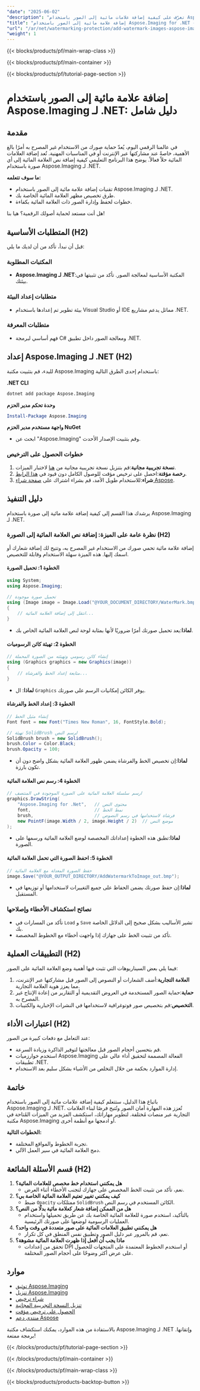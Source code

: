 ```yaml
---
"date": "2025-06-02"
"description": "تعرّف على كيفية إضافة علامات مائية إلى الصور باستخدام Aspose.Imaging لـ .NET من خلال هذا الدليل المفصّل. احمِ أصولك الرقمية وأضف عليها علامتك التجارية بسهولة."
"title": "إضافة علامة مائية إلى الصور باستخدام Aspose.Imaging for .NET - دليل شامل"
"url": "/ar/net/watermarking-protection/add-watermark-images-aspose-imaging-net-guide/"
"weight": 1
---
```


{{< blocks/products/pf/main-wrap-class >}}

{{< blocks/products/pf/main-container >}}

{{< blocks/products/pf/tutorial-page-section >}}
# إضافة علامة مائية إلى الصور باستخدام Aspose.Imaging لـ .NET: دليل شامل

## مقدمة

في عالمنا الرقمي اليوم، يُعدّ حماية صورك من الاستخدام غير المصرح به أمرًا بالغ الأهمية، خاصةً عند مشاركتها عبر الإنترنت أو في المناسبات المهنية. تُعد إضافة العلامات المائية حلاً فعالاً. يوضح هذا البرنامج التعليمي كيفية إضافة نص العلامة المائية إلى أي صورة باستخدام Aspose.Imaging لـ .NET.

**ما سوف تتعلمه:**
- تقنيات إضافة علامة مائية إلى الصور باستخدام Aspose.Imaging لـ .NET.
- طرق تخصيص مظهر العلامة المائية الخاصة بك.
- خطوات لحفظ وإدارة الصور ذات العلامة المائية بكفاءة.

هل أنت مستعد لحماية أصولك الرقمية؟ هيا بنا!

## المتطلبات الأساسية (H2)
قبل أن نبدأ، تأكد من أن لديك ما يلي:

### المكتبات المطلوبة
- **Aspose.Imaging لـ .NET**:المكتبة الأساسية لمعالجة الصور. تأكد من تثبيتها في بيئتك.

### متطلبات إعداد البيئة
- بيئة تطوير تم إعدادها باستخدام Visual Studio أو IDE مماثل يدعم مشاريع .NET.

### متطلبات المعرفة
- فهم أساسي لبرمجة C# ومعالجة الصور داخل تطبيق .NET.

## إعداد Aspose.Imaging لـ .NET (H2)
للبدء، قم بتثبيت مكتبة Aspose.Imaging باستخدام إحدى الطرق التالية:

**.NET CLI**
```bash
dotnet add package Aspose.Imaging
```

**وحدة تحكم مدير الحزم**
```powershell
Install-Package Aspose.Imaging
```

**واجهة مستخدم مدير الحزم NuGet**
- ابحث عن "Aspose.Imaging" وقم بتثبيت الإصدار الأحدث.

### خطوات الحصول على الترخيص
1. **نسخة تجريبية مجانية**:قم بتنزيل نسخة تجريبية مجانية من [هنا](https://releases.aspose.com/imaging/net/) لاختبار الميزات.
2. **رخصة مؤقتة**:احصل على ترخيص مؤقت للوصول الكامل دون قيود في [هذا الرابط](https://purchase.aspose.com/temporary-license/).
3. **شراء**:للاستخدام طويل الأمد، قم بشراء اشتراك على [صفحة شراء Aspose](https://purchase.aspose.com/buy).

## دليل التنفيذ
يرشدك هذا القسم إلى كيفية إضافة علامة مائية إلى صورة باستخدام Aspose.Imaging لـ .NET.

### نظرة عامة على الميزة: إضافة نص العلامة المائية إلى الصورة (H2)
إضافة علامة مائية تحمي صورك من الاستخدام غير المصرح به، وتتيح لك إضافة شعارك أو اسمك إليها. هذه الميزة سهلة الاستخدام وقابلة للتخصيص.

#### الخطوة 1: تحميل الصورة
```csharp
using System;
using Aspose.Imaging;

// تحميل صورة موجودة
using (Image image = Image.Load("@YOUR_DOCUMENT_DIRECTORY/WaterMark.bmp"))
{
    // انتقل إلى إضافة العلامة المائية...
}
```
- **لماذا**:يعد تحميل صورتك أمرًا ضروريًا لأنها بمثابة لوحة لنص العلامة المائية الخاص بك.

#### الخطوة 2: تهيئة كائن الرسوميات
```csharp
// إنشاء كائن رسومي وتهيئته من الصورة المحملة
using (Graphics graphics = new Graphics(image))
{
    // متابعة إعداد الخط والفرشاة...
}
```
- **لماذا**: ال `Graphics` يوفر الكائن إمكانيات الرسم على صورتك.

#### الخطوة 3: إعداد الخط والفرشاة
```csharp
// إنشاء مثيل الخط
Font font = new Font("Times New Roman", 16, FontStyle.Bold);

// تهيئة SolidBrush لرسم النص
SolidBrush brush = new SolidBrush();
brush.Color = Color.Black;
brush.Opacity = 100;
```
- **لماذا**:إن تخصيص الخط والفرشاة يضمن ظهور العلامة المائية بشكل واضح دون أن تكون بارزة.

#### الخطوة 4: رسم نص العلامة المائية
```csharp
// ارسم سلسلة العلامة المائية على الصورة الموجودة في المنتصف
graphics.DrawString(
    "Aspose.Imaging for .Net",   // محتوى النص
    font,                        // نمط الخط
    brush,                       // فرشاة لاستخدامها في رسم النصوص
    new PointF(image.Width / 2, image.Height / 2)  // موضع النص
);
```
- **لماذا**:تطبق هذه الخطوة إعداداتك المخصصة لوضع العلامة المائية ورسمها على الصورة.

#### الخطوة 5: احفظ الصورة التي تحمل العلامة المائية
```csharp
// حفظ الصورة المعدلة مع العلامة المائية
image.Save("@YOUR_OUTPUT_DIRECTORY/AddWatermarkToImage_out.bmp");
```
- **لماذا**:إن حفظ صورتك يضمن الحفاظ على جميع التغييرات لاستخدامها أو توزيعها في المستقبل.

### نصائح استكشاف الأخطاء وإصلاحها
- تأكد من المسارات في `Load` و `Save` تشير الأساليب بشكل صحيح إلى الدلائل الخاصة بك.
- تأكد من تثبيت الخط على جهازك إذا واجهت أخطاء مع الخطوط المخصصة.

## التطبيقات العملية (H2)
فيما يلي بعض السيناريوهات التي تثبت فيها أهمية وضع العلامة المائية على الصور:
1. **العلامة التجارية**:أضف الشعارات أو النصوص إلى الصور قبل مشاركتها عبر الإنترنت، مما يعزز هوية العلامة التجارية.
2. **حماية**:حماية الصور المستخدمة في العروض التقديمية أو التقارير من إعادة الإنتاج غير المصرح به.
3. **التخصيص**:قم بتخصيص صور فوتوغرافية لاستخدامها في النشرات الإخبارية والكتيبات.

## اعتبارات الأداء (H2)
عند التعامل مع دفعات كبيرة من الصور:
- قم بتحسين أحجام الصور قبل معالجتها لتوفير الذاكرة وزيادة السرعة.
- استخدم خوارزميات Aspose.Imaging الفعالة المصممة لتحقيق أداء عالي على تطبيقات .NET.
- إدارة الموارد بحكمة من خلال التخلص من الأشياء بشكل سليم بعد الاستخدام.

## خاتمة
باتباع هذا الدليل، ستتعلم كيفية إضافة علامات مائية إلى الصور باستخدام Aspose.Imaging لـ .NET. تُعزز هذه المهارة أمان الصور وتُتيح فرصًا لبناء العلامات التجارية عبر منصات مُختلفة. لتطوير مهاراتك، استكشف المزيد من الميزات المُتاحة في مكتبة Aspose.Imaging أو ادمجها مع أنظمة أخرى.

**الخطوات التالية:**
- تجربة الخطوط والمواقع المختلفة.
- دمج العلامة المائية في سير العمل الآلي.

## قسم الأسئلة الشائعة (H2)
1. **هل يمكنني استخدام خط مخصص للعلامات المائية؟**
   - نعم، تأكد من تثبيت الخط المخصص على جهازك لتجنب الأخطاء أثناء العرض.
2. **كيف يمكنني تغيير تعتيم العلامة المائية الخاصة بي؟**
   - ضبط `Opacity` ممتلكات `SolidBrush` الكائن المستخدم في رسم النص.
3. **هل من الممكن إضافة شعار كعلامة مائية بدلًا من النص؟**
   - بالتأكيد، استخدم صورة للعلامة المائية الخاصة بك عن طريق تحميلها واستخدام العمليات الرسومية لوضعها على صورتك الرئيسية.
4. **هل يمكنني تطبيق العلامات المائية على صور متعددة في وقت واحد؟**
   - نعم، قم بالمرور عبر دليل الصور وتطبيق نفس المنطق في كل تكرار.
5. **ماذا يجب أن أفعل إذا ظهرت العلامة المائية مشوهة؟**
   - تحقق من إعدادات DPI أو استخدم الخطوط المعتمدة على المتجهات للحصول على عرض أكثر وضوحًا على أحجام الصور المختلفة.

## موارد
- [توثيق Aspose.Imaging](https://reference.aspose.com/imaging/net/)
- [تنزيل Aspose.Imaging](https://releases.aspose.com/imaging/net/)
- [شراء ترخيص](https://purchase.aspose.com/buy)
- [تنزيل النسخة التجريبية المجانية](https://releases.aspose.com/imaging/net/)
- [الحصول على ترخيص مؤقت](https://purchase.aspose.com/temporary-license/)
- [منتدى دعم Aspose](https://forum.aspose.com/c/imaging/10)

بالاستفادة من هذه الموارد، يمكنك استكشاف مكتبة Aspose.Imaging لـ .NET وإتقانها. برمجة ممتعة!

{{< /blocks/products/pf/tutorial-page-section >}}

{{< /blocks/products/pf/main-container >}}

{{< /blocks/products/pf/main-wrap-class >}}

{{< blocks/products/products-backtop-button >}}